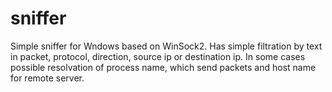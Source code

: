 # sniffer
Simple sniffer for Wndows based on WinSock2. Has simple filtration by text in packet, protocol, direction, source ip or destination ip. In some cases possible resolvation of process name, which send packets and host name for remote server.
